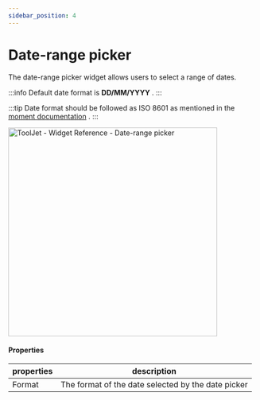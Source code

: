 ```yaml
---
sidebar_position: 4
---
```


# Date-range picker

The date-range picker widget allows users to select a range of dates.

:::info
Default date format is **DD/MM/YYYY** .
:::

:::tip
Date format should be followed as ISO 8601 as mentioned in the [moment documentation](https://momentjs.com/docs/) .
:::

<img class="screenshot-full" src="https://github.com/ToolJet/ToolJet/blob/develop/docs/static/img/widgets/date-range-picker/date-range-picker.gif" alt="ToolJet - Widget Reference - Date-range picker" height="420"/>


#### Properties

| properties      | description |
| ----------- | ----------- |
| Format | The format of the date selected by the date picker |
